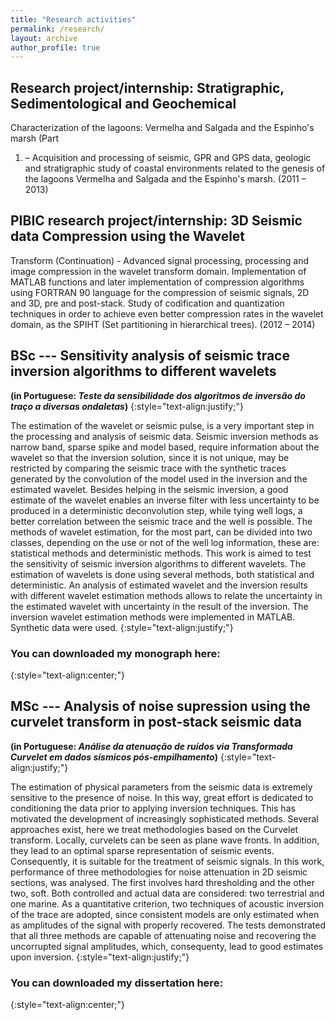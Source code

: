 ```yaml
---
title: "Research activities"
permalink: /research/
layout: archive
author_profile: true
---
```


## Research project/internship: Stratigraphic, Sedimentological and Geochemical
Characterization of the lagoons: Vermelha and Salgada and the Espinho's marsh (Part
1) – Acquisition and processing of seismic, GPR and GPS data, geologic and
stratigraphic study of coastal environments related to the genesis of the lagoons
Vermelha and Salgada and the Espinho's marsh. (2011 – 2013)  

## PIBIC research project/internship: 3D Seismic data Compression using the Wavelet
Transform (Continuation) - Advanced signal processing,
processing and image compression in the wavelet transform domain. Implementation
of MATLAB functions and later implementation of compression algorithms using
FORTRAN 90 language for the compression of seismic signals, 2D and 3D, pre and
post-stack. Study of codification and quantization techniques in order to achieve even
better compression rates in the wavelet domain, as the SPIHT (Set partitioning in
hierarchical trees). (2012 – 2014)

## BSc --- Sensitivity analysis of seismic trace inversion algorithms to different wavelets
**(in Portuguese: *Teste da sensibilidade dos algoritmos de inversão do traço a diversas ondaletas*)**
{:style="text-align:justify;"}

The estimation of the wavelet or seismic pulse, is a very important step in the processing
and analysis of seismic data. Seismic inversion methods as narrow band, sparse spike and
model based, require information about the wavelet so that the inversion solution, since it
is not unique, may be restricted by comparing the seismic trace with the synthetic traces
generated by the convolution of the model used in the inversion and the estimated wavelet.
Besides helping in the seismic inversion, a good estimate of the wavelet enables an inverse
filter with less uncertainty to be produced in a deterministic deconvolution step, while
tying well logs, a better correlation between the seismic trace and the well is possible.
The methods of wavelet estimation, for the most part, can be divided into two classes,
depending on the use or not of the well log information, these are: statistical methods
and deterministic methods. This work is aimed to test the sensitivity of seismic inversion
algorithms to different wavelets. The estimation of wavelets is done using several methods,
both statistical and deterministic. An analysis of estimated wavelet and the inversion
results with different wavelet estimation methods allows to relate the uncertainty in the
estimated wavelet with uncertainty in the result of the inversion. The inversion wavelet
estimation methods were implemented in MATLAB. Synthetic data were used.
{:style="text-align:justify;"}

### You can downloaded my monograph here:
{:style="text-align:center;"}

<p style="text-align:center"><a href="https://drive.google.com/file/d/19GnWMHBnsUkWI0_v6w1-eNw6eR5pKojO/view?usp=sharing" rel="noopener" target="_blank"><i class="far fa-fw fa-arrow-alt-circle-down fa-3x" aria-hidden="true"></i></a></p>

## MSc --- Analysis of noise supression using the curvelet transform in post-stack seismic data
**(in Portuguese: *Análise da atenuação de ruídos via Transformada Curvelet em dados sísmicos pós-empilhamento*)**
{:style="text-align:justify;"}

The estimation of physical parameters from the seismic data is extremely sensitive to
the presence of noise. In this way, great effort is dedicated to conditioning the data prior
to applying inversion techniques. This has motivated the development of increasingly
sophisticated methods. Several approaches exist, here we treat methodologies based on the
Curvelet transform. Locally, curvelets can be seen as plane wave fronts. In addition, they
lead to an optimal sparse representation of seismic events. Consequently, it is suitable for
the treatment of seismic signals. In this work, performance of three methodologies for noise
attenuation in 2D seismic sections, was analysed. The first involves hard thresholding and
the other two, soft. Both controlled and actual data are considered: two terrestrial and
one marine. As a quantitative criterion, two techniques of acoustic inversion of the trace
are adopted, since consistent models are only estimated when as amplitudes of the signal
with properly recovered. The tests demonstrated that all three methods are capable of
attenuating noise and recovering the uncorrupted signal amplitudes, which, consequenty,
lead to good estimates upon inversion.
{:style="text-align:justify;"}

### You can downloaded my dissertation here:
{:style="text-align:center;"}

<p style="text-align:center"><a href="https://drive.google.com/file/d/1m5lxo0TyIGzYNqcBUxrF0ht2dCRjAFeA/view?usp=sharing" rel="noopener" target="_blank"><i class="far fa-fw fa-arrow-alt-circle-down fa-3x" aria-hidden="true"></i></a></p>
